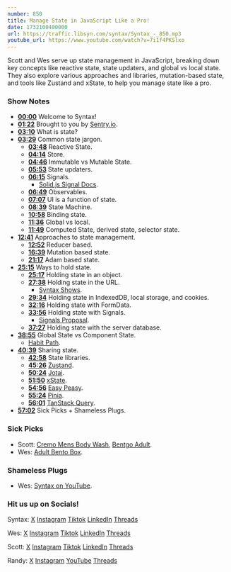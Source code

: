 ```yaml
---
number: 850
title: Manage State in JavaScript Like a Pro!
date: 1732100400000
url: https://traffic.libsyn.com/syntax/Syntax_-_850.mp3
youtube_url: https://www.youtube.com/watch?v=7i1f4PKSlxo
---
```

	
Scott and Wes serve up state management in JavaScript, breaking down key concepts like reactive state, state updaters, and global vs local state. They also explore various approaches and libraries, mutation-based state, and tools like Zustand and xState, to help you manage state like a pro.

### Show Notes

* **[00:00](#t=00:00)** Welcome to Syntax!
* **[01:22](#t=01:22)** Brought to you by [Sentry.io](https://opensourcepledge.com/).
* **[03:10](#t=03:10)** What is state?
* **[03:29](#t=03:29)** Common state jargon.
    * **[03:48](#t=03:48)** Reactive State.
    * **[04:14](#t=04:14)** Store.
    * **[04:46](#t=04:46)** Immutable vs Mutable State.
    * **[05:53](#t=05:53)** State updaters.
    * **[06:15](#t=06:15)** Signals.
        * [Solid.js Signal Docs](https://docs.solidjs.com/concepts/signals).
    * **[06:49](#t=06:49)** Observables.
    * **[07:07](#t=07:07)** UI is a function of state.
    * **[08:39](#t=08:39)** State Machine.
    * **[10:58](#t=10:58)** Binding state.
    * **[11:36](#t=11:36)** Global vs local.
    * **[11:49](#t=11:49)** Computed State, derived state, selector state.
* **[12:41](#t=12:41)** Approaches to state management.
    * **[12:52](#t=12:52)** Reducer based.
    * **[16:39](#t=16:39)** Mutation based state.
    * **[21:17](#t=21:17)** Adam based state.
* **[25:15](#t=25:15)** Ways to hold state.
    * **[25:17](#t=25:17)** Holding state in an object.
    * **[27:38](#t=27:38)** Holding state in the URL.
        * [Syntax Shows](https://syntax.fm/shows?perPage=20).
    * **[29:34](#t=29:34)** Holding state in IndexedDB, local storage, and cookies.
    * **[32:16](#t=32:16)** Holding state with FormData.
    * **[33:56](#t=33:56)** Holding state with Signals.
        * [Signals Proposal](https://github.com/tc39/proposal-signals).
    * **[37:27](#t=37:27)** Holding state with the server database.
* **[38:55](#t=38:55)** Global State vs Component State.
    * [Habit Path](https://habitpath.io/landing).
* **[40:39](#t=40:39)** Sharing state.
    * **[42:58](#t=42:58)** State libraries.
    * **[45:26](#t=45:26)** [Zustand](https://zustand-demo.pmnd.rs/).
    * **[50:24](#t=50:24)** [Jotai](https://jotai.org/).
    * **[51:50](#t=51:50)** [xState](https://xstate.js.org/).
    * **[54:56](#t=54:56)** [Easy Peasy](https://easy-peasy.vercel.app/).
    * **[55:24](#t=55:24)** [Pinia](https://pinia.vuejs.org/).
    * **[56:01](#t=56:01)** [TanStack Query](https://tanstack.com/query/latest).
* **[57:02](#t=57:02)** Sick Picks + Shameless Plugs.

### Sick Picks

- Scott: [Cremo Mens Body Wash](https://amzn.to/3BTspDv), [Bentgo Adult](https://amzn.to/4fdYe8r).
- Wes: [Adult Bento Box](https://amzn.to/4fbRTdz).

### Shameless Plugs

- Wes: [Syntax on YouTube](www.youtube.com@syntaxfm).


### Hit us up on Socials!

Syntax: [X](https://twitter.com/syntaxfm) [Instagram](https://www.instagram.com/syntax_fm/) [Tiktok](https://www.tiktok.com/@syntaxfm) [LinkedIn](https://www.linkedin.com/company/96077407/admin/feed/posts/) [Threads](https://www.threads.net/@syntax_fm)

Wes: [X](https://twitter.com/wesbos) [Instagram](https://www.instagram.com/wesbos/) [Tiktok](https://www.tiktok.com/@wesbos) [LinkedIn](https://www.linkedin.com/in/wesbos/) [Threads](https://www.threads.net/@wesbos)

Scott: [X](https://twitter.com/stolinski) [Instagram](https://www.instagram.com/stolinski/) [Tiktok](https://www.tiktok.com/@stolinski) [LinkedIn](https://www.linkedin.com/in/stolinski/) [Threads](https://www.threads.net/@stolinski)

Randy: [X](https://twitter.com/randyrektor) [Instagram](https://www.instagram.com/randyrektor/) [YouTube](https://www.youtube.com/@randyrektor) [Threads](https://www.threads.net/@randyrektor)